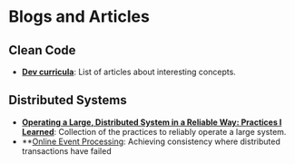 # Blogs and Articles

Clean Code
----------
* **[Dev curricula](https://herbertograca.com/dev-theory-articles-listing/)**: List of articles about interesting concepts.

Distributed Systems
-------------------
* **[Operating a Large, Distributed System in a Reliable Way: Practices I Learned](https://blog.pragmaticengineer.com/operating-a-high-scale-distributed-system/)**: Collection of the practices to reliably operate a large system.
* **[Online Event Processing](https://queue.acm.org/detail.cfm?id=3321612): Achieving consistency where distributed transactions have failed
